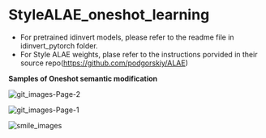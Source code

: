 # StyleALAE_oneshot_learning

- For pretrained idinvert models, please refer to the readme file in idinvert_pytorch folder.
- For Style ALAE weights, plase refer to the instructions porvided in their source repo(https://github.com/podgorskiy/ALAE)

**Samples of Oneshot semantic modification**

![git_images-Page-2](https://user-images.githubusercontent.com/32710776/171091670-08e5c575-a606-4caf-a6f5-3bde4b723f53.jpg)






![git_images-Page-1](https://user-images.githubusercontent.com/32710776/171091682-b0b810a1-4960-4105-801d-ae6d3fc1af57.jpg)






![smile_images](https://user-images.githubusercontent.com/32710776/171092818-482764f4-0b6b-4320-9f4b-ced0f42086dc.jpg)
